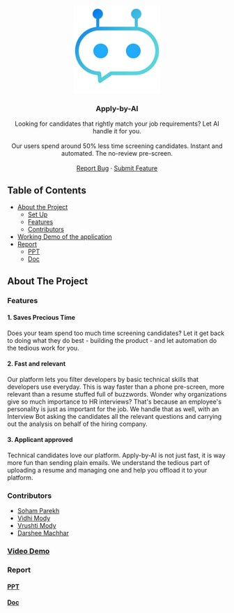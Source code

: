 <p align="center">
  <img src="./public/images/logo/logo.png" width="200" alt="Logo">

  <h3 align="center">Apply-by-AI</h3>
  <p align="center">
    Looking for candidates that rightly match your job requirements?
    Let AI handle it for you.
    <br/>
    <br/>
    Our users spend around 50% less time screening candidates.
    Instant and automated. The no-review pre-screen.
    <br />
    <br />
    <a href="https://github.com/und3fined-v01d/apply-by-ai/issues">Report Bug</a>
    ·
    <a href="https://github.com/und3fined-v01d/apply-by-ai/issues">Submit Feature</a>
  </p>
</p>

<!-- TABLE OF CONTENTS -->

## Table of Contents

- [About the Project](#about-the-project)
  - [Set Up](https://github.com/SmartPracticeschool/SBSPS-Challenge-875-AI-Recruiter-Shortlist-a-Suitable-candidate-for-specific-Job-Role/blob/master/DEVELOPERS.md)
  - [Features](#features)
  - [Contributors](#contributors)
- [Working Demo of the application](#video-demo)
- [Report](#report)
  - [PPT](#ppt)
  - [Doc](#doc)

## About The Project

<!--
[![Product Name Screen Shot][product-screenshot]](https://example.com)
-->

### Features

#### 1. Saves Precious Time

Does your team spend too much time screening candidates? Let it get back to doing what they do best - building the product - and let automation do the tedious work for you.

#### 2. Fast and relevant

Our platform lets you filter developers by basic technical skills that developers use everyday. This is way faster than a phone pre-screen, more relevant than a resume stuffed full of buzzwords. Wonder why organizations give so much importance to HR interviews? That's because an employee's personality is just as important for the job. We handle that as well, with an Interview Bot asking the candidates all the relevant questions and carrying out the analysis on behalf of the hiring company.

#### 3. Applicant approved

Technical candidates love our platform. Apply-by-AI is not just fast, it is way more fun than sending plain emails. We understand the tedious part of uploading a resume and managing one and help you offload it to your platform.

### Contributors

- [Soham Parekh](https://github.com/und3fined-v01d)
- [Vidhi Mody](https://github.com/vidhi-mody)
- [Vrushti Mody](https://github.com/vrushti-mody)
- [Darshee Machhar](https://github.com/darshee-m)

### [Video Demo](https://drive.google.com/file/d/1IDnrizsFUQvXgshlC3mi2MEtfuRhRrdx/view?usp=drivesdk)

### Report

#### [PPT](https://docs.google.com/presentation/d/11IM6dbcM1Zh26qXlRffgYX6BvPnl_atGK240jdbtJ0w/edit?usp=sharing)

#### [Doc](https://github.com/SmartPracticeschool/SBSPS-Challenge-875-AI-Recruiter-Shortlist-a-Suitable-candidate-for-specific-Job-Role/blob/master/Report.docx)


